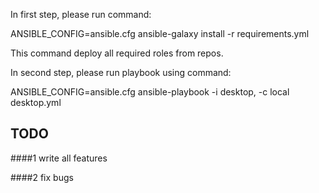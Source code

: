 In first step, please run command:

ANSIBLE_CONFIG=ansible.cfg  ansible-galaxy install -r requirements.yml

This command deploy all required roles from repos.

In second step, please run playbook using command:

ANSIBLE_CONFIG=ansible.cfg ansible-playbook -i desktop, -c local desktop.yml

## TODO

####1 write all features

####2 fix bugs

